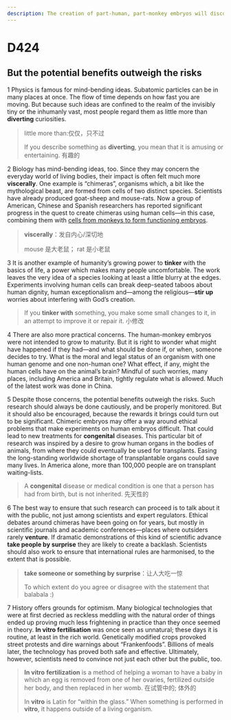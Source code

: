 ```yaml
---
description: The creation of part-human, part-monkey embryos will discomfit many
---
```


# D424

## But the potential benefits outweigh the risks

 

1 Physics is famous for mind-bending ideas. Subatomic particles can be in many places at once. The flow of time depends on how fast you are moving. But because such ideas are confined to the realm of the invisibly tiny or the inhumanly vast, most people regard them as little more than **diverting** curiosities.

> little more than:仅仅，只不过
>
> If you describe something as **diverting**, you mean that it is amusing or entertaining. 有趣的

 

2 Biology has mind-bending ideas, too. Since they may concern the everyday world of living bodies, their impact is often felt much more **viscerally**. One example is “chimeras”, organisms which, a bit like the mythological beast, are formed from cells of two distinct species. Scientists have already produced goat-sheep and mouse-rats. Now a group of American, Chinese and Spanish researchers has reported significant progress in the quest to create chimeras using human cells—in this case, combining them with [cells from monkeys to form functioning embryos](https://www.economist.com/node/21800341).

> **viscerally**：发自内心/深切地
>
> mouse 是大老鼠； rat 是小老鼠

 

3 It is another example of humanity’s growing power to **tinker** with the basics of life, a power which makes many people uncomfortable. The work leaves the very idea of a species looking at least a little blurry at the edges. Experiments involving human cells can break deep-seated taboos about human dignity, human exceptionalism and—among the religious—**stir up** worries about interfering with God’s creation.

> If you **tinker with** something, you make some small changes to it, in an attempt to improve it or repair it. 小修改

 

4 There are also more practical concerns. The human-monkey embryos were not intended to grow to maturity. But it is right to wonder what might have happened if they had—and what should be done if, or when, someone decides to try. What is the moral and legal status of an organism with one human genome and one non-human one? What effect, if any, might the human cells have on the animal’s brain? Mindful of such worries, many places, including America and Britain, tightly regulate what is allowed. Much of the latest work was done in China.

 

5 Despite those concerns, the potential benefits outweigh the risks. Such research should always be done cautiously, and be properly monitored. But it should also be encouraged, because the rewards it brings could turn out to be significant. Chimeric embryos may offer a way around ethical problems that make experiments on human embryos difficult. That could lead to new treatments for **congenital** diseases. This particular bit of research was inspired by a desire to grow human organs in the bodies of animals, from where they could eventually be used for transplants. Easing the long-standing worldwide shortage of transplantable organs could save many lives. In America alone, more than 100,000 people are on transplant waiting-lists.

> A **congenital** disease or medical condition is one that a person has had from birth, but is not inherited. 先天性的

 

6 The best way to ensure that such research can proceed is to talk about it with the public, not just among scientists and expert regulators. Ethical debates around chimeras have been going on for years, but mostly in scientific journals and academic conferences—places where outsiders rarely **venture**. If dramatic demonstrations of this kind of scientific advance **take people by surprise** they are likely to create a backlash. Scientists should also work to ensure that international rules are harmonised, to the extent that is possible.

> **take someone or something by surprise**：让人大吃一惊
>
> To which extent do you agree or disagree with the statement that balabala :)

  

7 History offers grounds for optimism. Many biological technologies that were at first decried as reckless meddling with the natural order of things ended up proving much less frightening in practice than they once seemed in theory. **In vitro fertilisation** was once seen as unnatural; these days it is routine, at least in the rich world. Genetically modified crops provoked street protests and dire warnings about “Frankenfoods”. Billions of meals later, the technology has proved both safe and effective. Ultimately, however, scientists need to convince not just each other but the public, too. 

> **In vitro** **fertilization** is a method of helping a woman to have a baby in which an egg is removed from one of her ovaries, fertilized outside her body, and then replaced in her womb. 在试管中的; 体外的
>
> In **vitro** is Latin for “within the glass.” When something is performed in **vitro**, it happens outside of a living organism.
